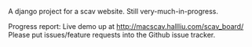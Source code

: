 A django project for a scav website. Still very-much-in-progress.

Progress report: Live demo up at http://macscav.hallliu.com/scav_board/
Please put issues/feature requests into the Github issue tracker.
